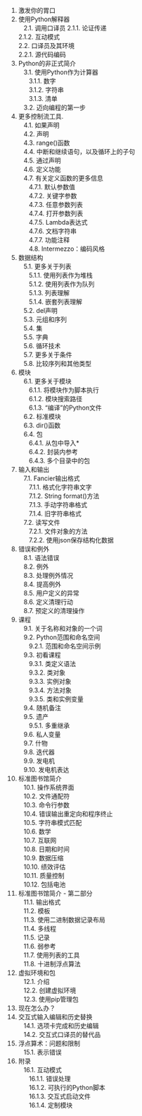 1. 激发你的胃口   
2. 使用Python解释器   
   2.1. 调用口译员
      2.1.1. 论证传递   
      2.1.2. 互动模式   
   2.2. 口译员及其环境   
      2.2.1. 源代码编码   
3. Python的非正式简介   
   3.1. 使用Python作为计算器   
      3.1.1. 数字   
      3.1.2. 字符串   
      3.1.3. 清单   
   3.2. 迈向编程的第一步   
4. 更多控制流工具.    
   4.1. 如果声明   
   4.2. 声明   
   4.3.  range()函数   
   4.4. 中断和继续语句，以及循环上的子句   
   4.5. 通过声明   
   4.6. 定义功能   
   4.7. 有关定义函数的更多信息   
      4.7.1. 默认参数值   
      4.7.2. 关键字参数   
      4.7.3. 任意参数列表   
      4.7.4. 打开参数列表   
      4.7.5.  Lambda表达式   
      4.7.6. 文档字符串   
      4.7.7. 功能注释   
      4.8.  Intermezzo：编码风格      
5. 数据结构      
   5.1. 更多关于列表   
      5.1.1. 使用列表作为堆栈   
      5.1.2. 使用列表作为队列   
      5.1.3. 列表理解   
      5.1.4. 嵌套列表理解   
   5.2.  del声明   
   5.3. 元组和序列   
   5.4. 集   
   5.5. 字典   
   5.6. 循环技术   
   5.7. 更多关于条件   
   5.8. 比较序列和其他类型   
6. 模块   
   6.1. 更多关于模块   
      6.1.1. 将模块作为脚本执行   
      6.1.2. 模块搜索路径   
      6.1.3.  “编译”的Python文件   
   6.2. 标准模块   
   6.3.  dir()函数   
   6.4. 包   
      6.4.1. 从包中导入*   
      6.4.2. 封装内参考   
      6.4.3. 多个目录中的包      
7. 输入和输出   
   7.1. Fancier输出格式   
      7.1.1. 格式化字符串文字   
      7.1.2.  String format()方法   
      7.1.3. 手动字符串格式   
      7.1.4. 旧字符串格式   
   7.2. 读写文件   
      7.2.1. 文件对象的方法      
      7.2.2. 使用json保存结构化数据   
8. 错误和例外   
   8.1. 语法错误   
   8.2. 例外   
   8.3. 处理例外情况   
   8.4. 提高例外   
   8.5. 用户定义的异常   
   8.6. 定义清理行动   
   8.7. 预定义的清理操作   
9. 课程   
   9.1. 关于名称和对象的一个​​词   
   9.2.  Python范围和命名空间   
      9.2.1. 范围和命名空间示例   
   9.3. 初看课程   
      9.3.1. 类定义语法   
      9.3.2. 类对象   
      9.3.3. 实例对象   
      9.3.4. 方法对象   
      9.3.5. 类和实例变量   
   9.4. 随机备注   
   9.5. 遗产   
      9.5.1. 多重继承   
   9.6. 私人变量   
   9.7. 什物   
   9.8. 迭代器   
   9.9. 发电机   
   9.10. 发电机表达   
10. 标准图书馆简介   
   10.1. 操作系统界面   
   10.2. 文件通配符   
   10.3. 命令行参数   
   10.4. 错误输出重定向和程序终止   
   10.5. 字符串模式匹配   
   10.6. 数学   
   10.7. 互联网   
   10.8. 日期和时间   
   10.9. 数据压缩   
   10.10. 绩效评估   
   10.11. 质量控制   
   10.12. 包括电池   
11. 标准图书馆简介 - 第二部分   
   11.1. 输出格式   
   11.2. 模板   
   11.3. 使用二进制数据记录布局   
   11.4. 多线程   
   11.5. 记录   
   11.6. 弱参考   
   11.7. 使用列表的工具   
   11.8. 十进制浮点算法   
12. 虚拟环境和包   
   12.1. 介绍   
   12.2. 创建虚拟环境   
   12.3. 使用pip管理包   
13. 现在怎么办？   
14. 交互式输入编辑和历史替换   
   14.1. 选项卡完成和历史编辑   
   14.2. 交互式口译员的替代品   
15. 浮点算术：问题和限制   
   15.1. 表示错误   
16. 附录   
   16.1. 互动模式   
      16.1.1. 错误处理   
      16.1.2. 可执行的Python脚本   
      16.1.3. 交互式启动文件   
      16.1.4. 定制模块   